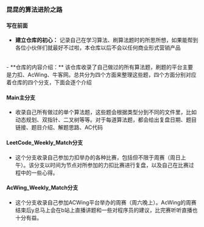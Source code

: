 ### 昆昆的算法进阶之路
#### 写在前面
- **建立仓库的初心：** 记录自己在学习算法、刷算法题时的所思所想，如果能帮到各位小伙伴们就最好不过啦，本仓库以后不会以任何商业形式营销产品
<br> 
- **仓库的内容介绍：** 该仓库收录了自己做过的所有算法题，刷题的平台主要是力扣、AcWing、牛客网。总共分为四个方面来整理这些题，四个方面分别对应着仓库的四个分支，下面会逐个介绍

#### Main主分支
- 收录自己所有做过的单个算法题，这些题会根据类型分到不同的文件里，比如动态规划、双指针、二叉树等等。对于每道算法题，都会给出复盘日期、题目链接、题目介绍、解题思路、AC代码

#### LeetCode_Weekly_Match分支
- 这个分支收录自己参加力扣举办的各种比赛，包括但不限于周赛（周日上午）。该分支以时间为节点对所参加的力扣比赛进行复盘，以及自己在比赛过程中的一些心得。

#### AcWing_Weekly_Match分支
- 这个分支收录自己参加ACWing平台举办的周赛（周六晚上）。AcWing的周赛结束后y总马上会在b站上直播讲题和一些对程序员的建议，比完赛听听直播也十分有益。


